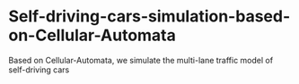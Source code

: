 # Self-driving-cars-simulation-based-on-Cellular-Automata
Based on Cellular-Automata, we simulate the multi-lane traffic model of self-driving cars
